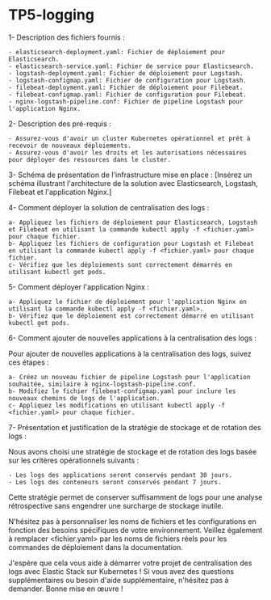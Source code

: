 # TP5-logging

1- Description des fichiers fournis :

    - elasticsearch-deployment.yaml: Fichier de déploiement pour Elasticsearch.
    - elasticsearch-service.yaml: Fichier de service pour Elasticsearch.
    - logstash-deployment.yaml: Fichier de déploiement pour Logstash.
    - logstash-configmap.yaml: Fichier de configuration pour Logstash.
    - filebeat-deployment.yaml: Fichier de déploiement pour Filebeat.
    - filebeat-configmap.yaml: Fichier de configuration pour Filebeat.
    - nginx-logstash-pipeline.conf: Fichier de pipeline Logstash pour l'application Nginx.

2- Description des pré-requis :

    - Assurez-vous d'avoir un cluster Kubernetes opérationnel et prêt à recevoir de nouveaux déploiements.
    - Assurez-vous d'avoir les droits et les autorisations nécessaires pour déployer des ressources dans le cluster.

3- Schéma de présentation de l'infrastructure mise en place :
[Insérez un schéma illustrant l'architecture de la solution avec Elasticsearch, Logstash, Filebeat et l'application Nginx.]

4- Comment déployer la solution de centralisation des logs :

    a- Appliquez les fichiers de déploiement pour Elasticsearch, Logstash et Filebeat en utilisant la commande kubectl apply -f <fichier.yaml> pour chaque fichier.
    b- Appliquez les fichiers de configuration pour Logstash et Filebeat en utilisant la commande kubectl apply -f <fichier.yaml> pour chaque fichier.
    c- Vérifiez que les déploiements sont correctement démarrés en utilisant kubectl get pods.

5- Comment déployer l'application Nginx :

    a- Appliquez le fichier de déploiement pour l'application Nginx en utilisant la commande kubectl apply -f <fichier.yaml>.
    b- Vérifiez que le déploiement est correctement démarré en utilisant kubectl get pods.

6- Comment ajouter de nouvelles applications à la centralisation des logs :

Pour ajouter de nouvelles applications à la centralisation des logs, suivez ces étapes :

    a- Créez un nouveau fichier de pipeline Logstash pour l'application souhaitée, similaire à nginx-logstash-pipeline.conf.
    b- Modifiez le fichier filebeat-configmap.yaml pour inclure les nouveaux chemins de logs de l'application.
    c- Appliquez les modifications en utilisant kubectl apply -f <fichier.yaml> pour chaque fichier.

7- Présentation et justification de la stratégie de stockage et de rotation des logs :

Nous avons choisi une stratégie de stockage et de rotation des logs basée sur les critères opérationnels suivants :

    - Les logs des applications seront conservés pendant 30 jours.
    - Les logs des conteneurs seront conservés pendant 7 jours.

Cette stratégie permet de conserver suffisamment de logs pour une analyse rétrospective sans engendrer une surcharge de stockage inutile.

N'hésitez pas à personnaliser les noms de fichiers et les configurations en fonction des besoins spécifiques de votre environnement. Veillez également à remplacer <fichier.yaml> par les noms de fichiers réels pour les commandes de déploiement dans la documentation.

J'espère que cela vous aide à démarrer votre projet de centralisation des logs avec Elastic Stack sur Kubernetes ! Si vous avez des questions supplémentaires ou besoin d'aide supplémentaire, n'hésitez pas à demander. Bonne mise en œuvre !
